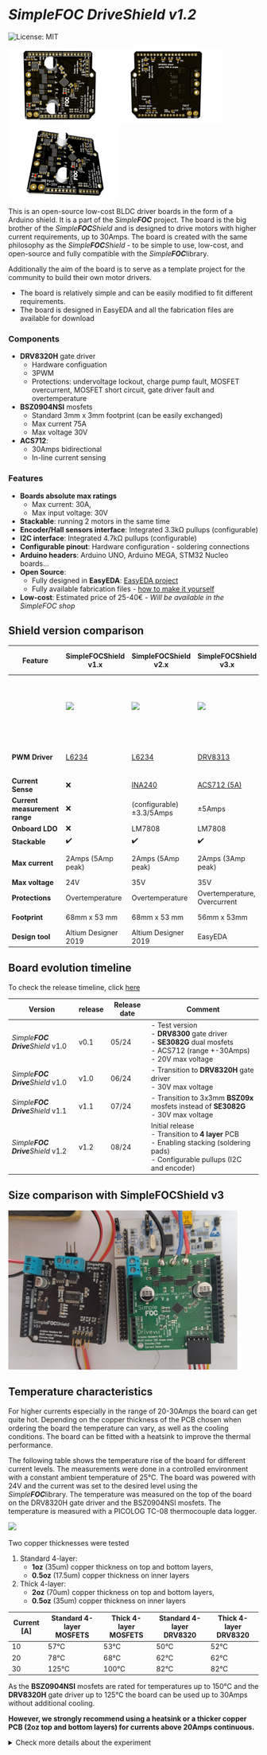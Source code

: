 # *Simple**FOC*** ***Drive**Shield* *v1.2*

![License: MIT](https://img.shields.io/badge/License-MIT-yellow.svg?color=blue) 
<!-- ![GitHub release (latest by date)](https://img.shields.io/github/v/release/simplefoc/simplefoc-driveshield) ![GitHub Release Date](https://img.shields.io/github/release-date/simplefoc/simplefoc-driveshield?color=blue) -->

<img src="images/top.jpg"  height="150px"><img src="images/bottom.jpg"  height="150px"><img src="images/side.jpg"  height="150px">


This is an open-source low-cost BLDC driver boards in the form of a Arduino shield. It is a part of the *Simple**FOC*** project. The board is the big brother of the *Simple**FOC**Shield* and is designed to drive motors with higher current requirements, up to 30Amps. The board is created with the same philosophy as the *Simple**FOC**Shield* - to be simple to use, low-cost, and open-source and fully compatible with the *Simple**FOC***library. 

Additionally the aim of the board is to serve as a template project for the community to build their own motor drivers. 
- The board is relatively simple and can be easily modified to fit different requirements.
- The board is designed in EasyEDA and all the fabrication files are available for download

### Components
- **DRV8320H** gate driver
    - Hardware configuation 
   - 3PWM
   -  Protections: undervoltage lockout, charge pump fault, MOSFET overcurrent, MOSFET short circuit, gate driver fault and overtemperature
- **BSZ0904NSI** mosfets
   - Standard 3mm x 3mm footprint (can be easily exchanged)
   - Max current 75A 
   - Max voltage 30V
- **ACS712**: 
   -  30Amps bidirectional
   - In-line current sensing

### Features
- **Boards absolute max ratings** 
   - Max current: 30A, 
   - Max input voltage: 30V
- **Stackable**: running 2 motors in the same time
- **Encoder/Hall sensors interface**: Integrated 3.3kΩ pullups (configurable)
- **I2C interface**: Integrated 4.7kΩ pullups (configurable)
- **Configurable pinout**: Hardware configuration - soldering connections
- **Arduino headers**: Arduino UNO, Arduino MEGA, STM32 Nucleo boards...
- **Open Source**: 
   - Fully designed in **EasyEDA**: [EasyEDA project](https://oshwlab.com/the.skuric/SimpleFOC-Drive)
   - Fully available fabrication files - [how to make it yourself](https://docs.simplefoc.com/arduino_simplefoc_shield_fabrication)
- **Low-cost**: Estimated price of 25-40€ - *Will be available in the SimpleFOC shop*


## Shield version comparison


Feature | <span class="simple">Simple<span class="foc">FOC</span>Shield</span> v1.x | <span class="simple">Simple<span class="foc">FOC</span>Shield</span> v2.x | <span class="simple">Simple<span class="foc">FOC</span>Shield</span> v3.x | <span class="simple">Simple<span class="foc">FOC</span> <b>Drive</b>Shield</span> v1.x
|-|-|-|-|-|
||<img src="https://simplefoc.com/assets/img/v1.jpg" height="120px" class="img300 img_half">|<img src="https://simplefoc.com/assets/img/v2.jpg" class="img300  img_half"  height="120px">|<img  height="120px" src="https://simplefoc.com/assets/img/v3.jpg" class="img300  img_half">|<img src="images/nucleo.png" class="img300  img_half"  height="120px">
**PWM Driver** | [L6234](https://www.st.com/resource/en/datasheet/l6234.pdf) | [L6234](https://www.st.com/resource/en/datasheet/l6234.pdf) | [DRV8313](https://www.ti.com/lit/ds/symlink/drv8313.pdf?ts=1719165774986&ref_url=https%253A%252F%252Fwww.google.com%252F)| gate driver: [DRV8320H](https://www.ti.com/lit/ds/symlink/drv8320.pdf) <br> mosfets: [BSZ0904NSI](https://www.infineon.com/dgdl/Infineon-BSZ0904NSI-DataSheet-v02_04-EN.pdf?fileId=db3a30432f29829e012f2a1ec7d90032)
**Current Sense** | ❌ | [INA240](https://www.ti.com/lit/ds/symlink/ina240.pdf?ts=1719180172738) | [ACS712 (5A)](https://www.allegromicro.com/en/products/sense/current-sensor-ics/zero-to-fifty-amp-integrated-conductor-sensor-ics/acs712) | [ACS712 (30A)](https://www.allegromicro.com/en/products/sense/current-sensor-ics/zero-to-fifty-amp-integrated-conductor-sensor-ics/acs712)
**Current measurement range** | ❌ | (configurable) ±3.3/5Amps | ±5Amps | ±30Amps
**Onboard LDO** | ❌ | LM7808 | LM7808 | ❌
**Stackable** | ✔️ | ✔️ | ✔️ | ✔️
**Max current** | 2Amps (5Amp peak) | 2Amps (5Amp peak) | 2Amps (3Amp peak) | 20Amps (30Amp peak)
**Max voltage** | 24V | 35V | 35V | 30V 
**Protections** | Overtemperature | Overtemperature | Overtemperature, Overcurrent | Overcurrent
**Footprint** | 68mm x 53 mm | 68mm x 53 mm | 56mm x 53mm | 56mm x 53mm
**Design tool** | Altium Designer 2019 | Altium Designer 2019 | EasyEDA | EasyEDA 

## Board evolution timeline

To check the release timeline, click [here](https://github.com/simplefoc/SimpleFOC-driveShield/releases) 

Version  | release | Release date | Comment
----- | ----- | ---- | ----
*Simple**FOC** **Drive**Shield* v1.0 | v0.1 | 05/24 | - Test version <br> - **DRV8300** gate driver <br> - **SE3082G** dual mosfets <br> - ACS712 (range +-30Amps) <br> - 20V max voltage 
*Simple**FOC** **Drive**Shield* v1.0 | v1.0 | 06/24 | - Transition to **DRV8320H** gate driver <br>  - 30V max voltage
*Simple**FOC** **Drive**Shield* v1.1 | v1.1 | 07/24 | - Transition to 3x3mm **BSZ09x** mosfets instead of **SE3082G** <br> - 30V max voltage
*Simple**FOC** **Drive**Shield* v1.2 | v1.2 | 08/24 | Initial release <br>- Transition to **4 layer** PCB <br> - Enabling stacking (soldering pads) <br> - Configurable pullups (I2C and encoder) 


## Size comparison with SimpleFOCShield v3

<img src="images/comp.png"  height="320px">

## Temperature characteristics

For higher currents especially in the range of 20-30Amps the board can get quite hot. Depending on the copper thickness of the PCB chosen when ordering the board the temperature can vary, as well as the cooling conditions. The board can be fitted with a heatsink to improve the thermal performance.

The following table shows the temperature rise of the board for different current levels. The measurements were done in a controlled environment with a constant ambient temperature of 25°C. The board was powered with 24V and the current was set to the desired level using the *Simple**FOC***library. The temperature was measured on the top of the board on the DRV8320H gate driver and the BSZ0904NSI mosfets. The temperature is measured with a PICOLOG TC-08 thermocouple data logger. 

<img src="images/experiment/1oz (1).jpg"  height="300px">

Two copper thicknesses were tested
1. Standard 4-layer: 
    - **1oz** (35um) copper thickness on top and bottom layers, 
    - **0.5oz** (17.5um) copper thickness on inner layers
2. Thick 4-layer: 
    - **2oz** (70um) copper thickness on top and bottom layers, 
    - **0.5oz** (35um) copper thickness on inner layers 

Current [A] | Standard 4-layer MOSFETS | Thick 4-layer  MOSFETS | Standard 4-layer DRV8320 |  Thick 4-layer DRV8320 
--- | --- | ---| --- | ---
10 | 57°C| 53°C | 50°C  | 52°C
20 | 78°C | 68°C| 62°C  | 62°C
30 | 125°C  | 100°C | 82°C | 82°C

As the **BSZ0904NSI** mosfets are rated for temperatures up to 150°C and the **DRV8320H** gate driver up to 125°C the board can be used up to 30Amps without additional cooling. 

**However, we strongly recommend using a heatsink or a thicker copper PCB (2oz top and bottom layers) for currents above 20Amps continuous.**



<details>
<summary>Check more details about the experiment</summary>


### Measured temperatures during the experiment

<img src="images/experiment/temp_record.jpg" >

### Standard 4-layer PCB (1oz top and bottom, 0.5oz inner layers)
<img src="images/experiment/1oz (1).jpg" height="200px">
<img src="images/experiment/1oz (2).jpg" height="200px">


### Thick 4-layer PCB (2oz top and bottom, 0.5oz inner layers)
<img src="images/experiment/2oz (1).jpg" height="200px">
<img src="images/experiment/2oz (2).jpg" height="200px">


</details>
